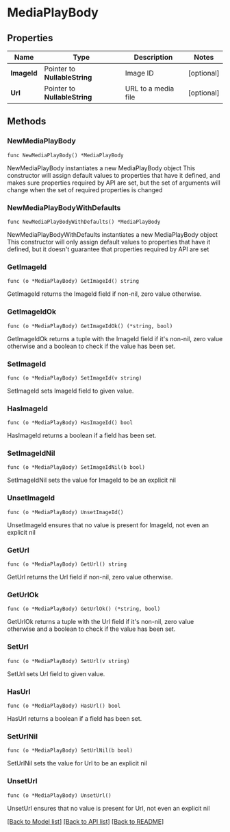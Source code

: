 # MediaPlayBody

## Properties

Name | Type | Description | Notes
------------ | ------------- | ------------- | -------------
**ImageId** | Pointer to **NullableString** | Image ID | [optional] 
**Url** | Pointer to **NullableString** | URL to a media file | [optional] 

## Methods

### NewMediaPlayBody

`func NewMediaPlayBody() *MediaPlayBody`

NewMediaPlayBody instantiates a new MediaPlayBody object
This constructor will assign default values to properties that have it defined,
and makes sure properties required by API are set, but the set of arguments
will change when the set of required properties is changed

### NewMediaPlayBodyWithDefaults

`func NewMediaPlayBodyWithDefaults() *MediaPlayBody`

NewMediaPlayBodyWithDefaults instantiates a new MediaPlayBody object
This constructor will only assign default values to properties that have it defined,
but it doesn't guarantee that properties required by API are set

### GetImageId

`func (o *MediaPlayBody) GetImageId() string`

GetImageId returns the ImageId field if non-nil, zero value otherwise.

### GetImageIdOk

`func (o *MediaPlayBody) GetImageIdOk() (*string, bool)`

GetImageIdOk returns a tuple with the ImageId field if it's non-nil, zero value otherwise
and a boolean to check if the value has been set.

### SetImageId

`func (o *MediaPlayBody) SetImageId(v string)`

SetImageId sets ImageId field to given value.

### HasImageId

`func (o *MediaPlayBody) HasImageId() bool`

HasImageId returns a boolean if a field has been set.

### SetImageIdNil

`func (o *MediaPlayBody) SetImageIdNil(b bool)`

 SetImageIdNil sets the value for ImageId to be an explicit nil

### UnsetImageId
`func (o *MediaPlayBody) UnsetImageId()`

UnsetImageId ensures that no value is present for ImageId, not even an explicit nil
### GetUrl

`func (o *MediaPlayBody) GetUrl() string`

GetUrl returns the Url field if non-nil, zero value otherwise.

### GetUrlOk

`func (o *MediaPlayBody) GetUrlOk() (*string, bool)`

GetUrlOk returns a tuple with the Url field if it's non-nil, zero value otherwise
and a boolean to check if the value has been set.

### SetUrl

`func (o *MediaPlayBody) SetUrl(v string)`

SetUrl sets Url field to given value.

### HasUrl

`func (o *MediaPlayBody) HasUrl() bool`

HasUrl returns a boolean if a field has been set.

### SetUrlNil

`func (o *MediaPlayBody) SetUrlNil(b bool)`

 SetUrlNil sets the value for Url to be an explicit nil

### UnsetUrl
`func (o *MediaPlayBody) UnsetUrl()`

UnsetUrl ensures that no value is present for Url, not even an explicit nil

[[Back to Model list]](../README.md#documentation-for-models) [[Back to API list]](../README.md#documentation-for-api-endpoints) [[Back to README]](../README.md)



